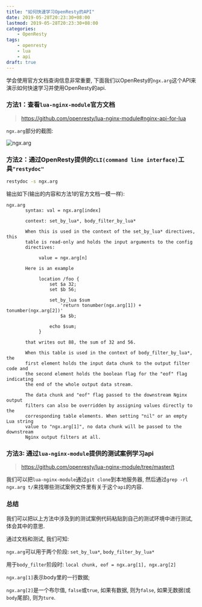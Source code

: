 ```yaml
---
title: "如何快速学习OpenResty的API"
date: 2019-05-28T20:23:30+08:00
lastmod: 2019-05-28T20:23:30+08:00
categories:
    - OpenResty
tags:
    - openresty
    - lua
    - api
draft: true
---
```

学会使用官方文档查询信息非常重要, 下面我们以OpenResty的`ngx.arg`这个API来演示如何快速学习并使用OpenResty的api.

### 方法1：查看`lua-nginx-module`官方文档

> https://github.com/openresty/lua-nginx-module#nginx-api-for-lua

`ngx.arg`部分的截图:

![ngx.arg](../../imgs/ngx_arg_api.jpg)


### 方法2：通过OpenResty提供的`CLI(command line interface)`工具`"restydoc"`

```bash
restydoc -s ngx.arg
```

输出如下(输出的内容和方法1的官方文档一模一样):

```text
ngx.arg
       syntax: val = ngx.arg[index]

       context: set_by_lua*, body_filter_by_lua*

       When this is used in the context of the set_by_lua* directives, this
       table is read-only and holds the input arguments to the config
       directives:

            value = ngx.arg[n]

       Here is an example

            location /foo {
                set $a 32;
                set $b 56;

                set_by_lua $sum
                    'return tonumber(ngx.arg[1]) + tonumber(ngx.arg[2])'
                    $a $b;

                echo $sum;
            }

       that writes out 88, the sum of 32 and 56.

       When this table is used in the context of body_filter_by_lua*, the
       first element holds the input data chunk to the output filter code and
       the second element holds the boolean flag for the "eof" flag indicating
       the end of the whole output data stream.

       The data chunk and "eof" flag passed to the downstream Nginx output
       filters can also be overridden by assigning values directly to the
       corresponding table elements. When setting "nil" or an empty Lua string
       value to "ngx.arg[1]", no data chunk will be passed to the downstream
       Nginx output filters at all.
```

### 方法3: 通过`lua-nginx-module`提供的测试案例学习api

> https://github.com/openresty/lua-nginx-module/tree/master/t

我们可以把`lua-nginx-module`通过`git clone`到本地服务器, 然后通过`grep -rl ngx.arg t/`来找哪些测试案例文件里有关于这个`api`的内容.

### 总结

我们可以把以上方法中涉及到的测试案例代码粘贴到自己的测试环境中进行测试, 体会其中的意思.

通过文档和测试, 我们可知:

`ngx.arg`可以用于两个阶段: `set_by_lua*`, `body_filter_by_lua*`

用于`body_filter`阶段时: `local chunk, eof = ngx.arg[1], ngx.arg[2]`

`ngx.arg[1]`表示body里的一行数据;

`ngx.arg[2]`是一个布尔值, `false`或`true`, 如果有数据, 则为`false`, 如果无数据(或`body`尾部), 则为`ture`.
